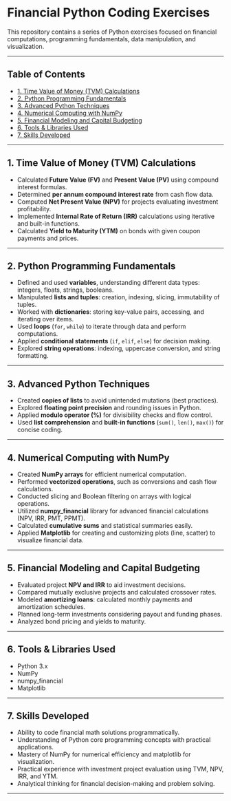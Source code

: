 # Financial Python Coding Exercises

This repository contains a series of Python exercises focused on financial computations, programming fundamentals, data manipulation, and visualization.

---

## Table of Contents
- [1. Time Value of Money (TVM) Calculations](#1-time-value-of-money-tvm-calculations)
- [2. Python Programming Fundamentals](#2-python-programming-fundamentals)
- [3. Advanced Python Techniques](#3-advanced-python-techniques)
- [4. Numerical Computing with NumPy](#4-numerical-computing-with-numpy)
- [5. Financial Modeling and Capital Budgeting](#5-financial-modeling-and-capital-budgeting)
- [6. Tools & Libraries Used](#6-tools--libraries-used)
- [7. Skills Developed](#7-skills-developed)

---

## 1. Time Value of Money (TVM) Calculations
- Calculated **Future Value (FV)** and **Present Value (PV)** using compound interest formulas.
- Determined **per annum compound interest rate** from cash flow data.
- Computed **Net Present Value (NPV)** for projects evaluating investment profitability.
- Implemented **Internal Rate of Return (IRR)** calculations using iterative and built-in functions.
- Calculated **Yield to Maturity (YTM)** on bonds with given coupon payments and prices.

---

## 2. Python Programming Fundamentals
- Defined and used **variables**, understanding different data types: integers, floats, strings, booleans.
- Manipulated **lists and tuples**: creation, indexing, slicing, immutability of tuples.
- Worked with **dictionaries**: storing key-value pairs, accessing, and iterating over items.
- Used **loops** (`for`, `while`) to iterate through data and perform computations.
- Applied **conditional statements** (`if`, `elif`, `else`) for decision making.
- Explored **string operations**: indexing, uppercase conversion, and string formatting.

---

## 3. Advanced Python Techniques
- Created **copies of lists** to avoid unintended mutations (best practices).
- Explored **floating point precision** and rounding issues in Python.
- Applied **modulo operator (%)** for divisibility checks and flow control.
- Used **list comprehension** and **built-in functions** (`sum()`, `len()`, `max()`) for concise coding.

---

## 4. Numerical Computing with NumPy
- Created **NumPy arrays** for efficient numerical computation.
- Performed **vectorized operations**, such as conversions and cash flow calculations.
- Conducted slicing and Boolean filtering on arrays with logical operations.
- Utilized **numpy_financial** library for advanced financial calculations (NPV, IRR, PMT, PPMT).
- Calculated **cumulative sums** and statistical summaries easily.
- Applied **Matplotlib** for creating and customizing plots (line, scatter) to visualize financial data.

---

## 5. Financial Modeling and Capital Budgeting
- Evaluated project **NPV and IRR** to aid investment decisions.
- Compared mutually exclusive projects and calculated crossover rates.
- Modeled **amortizing loans**: calculated monthly payments and amortization schedules.
- Planned long-term investments considering payout and funding phases.
- Analyzed bond pricing and yields to maturity.

---

## 6. Tools & Libraries Used
- Python 3.x
- NumPy
- numpy_financial
- Matplotlib

---

## 7. Skills Developed
- Ability to code financial math solutions programmatically.
- Understanding of Python core programming concepts with practical applications.
- Mastery of NumPy for numerical efficiency and matplotlib for visualization.
- Practical experience with investment project evaluation using TVM, NPV, IRR, and YTM.
- Analytical thinking for financial decision-making and problem solving.

---



